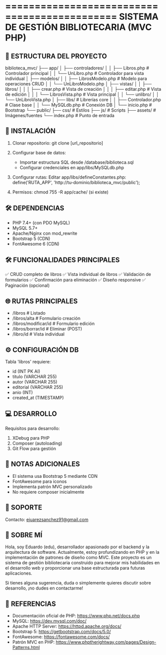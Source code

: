 =============================================
SISTEMA DE GESTIÓN BIBLIOTECARIA (MVC PHP)
=============================================

📂 ESTRUCTURA DEL PROYECTO
----------------------------
biblioteca_mvc/
├── app/
│   ├── controladores/
│   │   ├── Libros.php       # Controlador principal
│   │   └── UnLibro.php      # Controlador para vista individual
│   ├── modelos/
│   │   ├── LibrosModelo.php # Modelo para operaciones CRUD
│   │   └── UnLibroModelo.php
│   ├── vistas/
│   │   ├── libros/
│   │   │   ├── crear.php    # Vista de creación
│   │   │   ├── editar.php   # Vista de edición
│   │   │   └── LibrosVista.php # Vista principal
│   │   └── unlibro/
│   │       └── UnLibroVista.php
│   ├── libs/                # Librerías core
│   │   ├── Controlador.php  # Clase base
│   │   └── MySQLdb.php      # Conexión DB
│   └── inicio.php           # Bootstrap
└── public/
    ├── css/                 # Estilos
    ├── js/                  # Scripts
    ├── assets/              # Imágenes/fuentes
    └── index.php            # Punto de entrada

🚀 INSTALACIÓN
------------------
1. Clonar repositorio:
   git clone [url_repositorio]
   
2. Configurar base de datos:
   - Importar estructura SQL desde /database/biblioteca.sql
   - Configurar credenciales en app/libs/MySQLdb.php

3. Configurar rutas:
   Editar app/libs/defineConstantes.php:
   define('RUTA_APP', 'http://tu-dominio/biblioteca_mvc/public');

4. Permisos:
   chmod 755 -R app/cache/ (si existe)

🛠️ DEPENDENCIAS
------------------
- PHP 7.4+ (con PDO MySQL)
- MySQL 5.7+
- Apache/Nginx con mod_rewrite
- Bootstrap 5 (CDN)
- FontAwesome 6 (CDN)

🛠 FUNCIONALIDADES PRINCIPALES
--------------------------------
✅ CRUD completo de libros
✅ Vista individual de libros
✅ Validación de formularios
✅ Confirmación para eliminación
✅ Diseño responsive
✅ Paginación (opcional)

🌐 RUTAS PRINCIPALES
-----------------------
- /libros              # Listado
- /libros/alta         # Formulario creación
- /libros/modificar/id # Formulario edición
- /libros/borrar/id    # Eliminar (POST)
- /libro/id            # Vista individual

⚙️ CONFIGURACIÓN DB
----------------------
Tabla 'libros' requiere:
- id (INT PK AI)
- titulo (VARCHAR 255)
- autor (VARCHAR 255)
- editorial (VARCHAR 255)
- anio (INT)
- created_at (TIMESTAMP)

💻 DESARROLLO
---------------
Requisitos para desarrollo:
1. XDebug para PHP
2. Composer (autoloading)
3. Git Flow para gestión

📝 NOTAS ADICIONALES
-----------------------
- El sistema usa Bootstrap 5 mediante CDN
- FontAwesome para iconos
- Implementa patrón MVC personalizado
- No requiere composer inicialmente

📧 SOPORTE
------------
Contacto: ejuarezsanchez91@gmail.com

📁 SOBRE MÍ
------------------
Hola, soy Eduardo (edu), desarrollador apasionado por el backend y la arquitectura de software. Actualmente, estoy profundizando en PHP y en la implementación de patrones de diseño como MVC. Este proyecto es un sistema de gestión bibliotecaria construido para mejorar mis habilidades en el desarrollo web y proporcionar una base estructurada para futuras aplicaciones.

Si tienes alguna sugerencia, duda o simplemente quieres discutir sobre desarrollo, ¡no dudes en contactarme!

📑 REFERENCIAS
------------------
- Documentación oficial de PHP: https://www.php.net/docs.php
- MySQL: https://dev.mysql.com/doc/
- Apache HTTP Server: https://httpd.apache.org/docs/
- Bootstrap 5: https://getbootstrap.com/docs/5.0/
- FontAwesome: https://fontawesome.com/docs/
- Patrón MVC en PHP: https://www.phptherightway.com/pages/Design-Patterns.html

